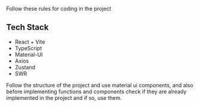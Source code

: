 Follow these rules for coding in the project

## Tech Stack

- React + Vite
- TypeScript
- Material-UI
- Axios
- Zustand
- SWR

Follow the structure of the project and use material ui components, and also before implementing functions and components check if they are already implemented in the project and if so, use them.
